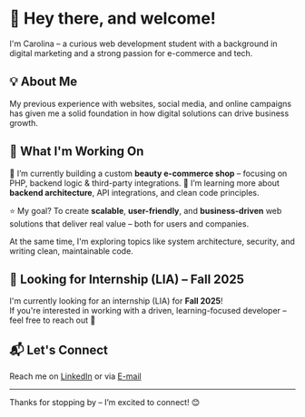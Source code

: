 # 👋 Hey there, and welcome!

I'm Carolina – a curious web development student with a background in digital marketing and a strong passion for e-commerce and tech.

## 💡 About Me

My previous experience with websites, social media, and online campaigns has given me a solid foundation in how digital solutions can drive business growth.

## 🔧 What I'm Working On

🔭 I’m currently building a custom **beauty e-commerce shop** – focusing on PHP, backend logic & third-party integrations.
🌱 I’m learning more about **backend architecture**, API integrations, and clean code principles.

⭐️ My goal? To create **scalable**, **user-friendly**, and **business-driven** web solutions that deliver real value – both for users and companies.

At the same time, I'm exploring topics like system architecture, security, and writing clean, maintainable code.

## 🚀 Looking for Internship (LIA) – Fall 2025

I'm currently looking for an internship (LIA) for **Fall 2025**!  
If you're interested in working with a driven, learning-focused developer – feel free to reach out 🙌

## 📬 Let's Connect

Reach me on [LinkedIn](https://www.linkedin.com/in/carolina-cordoba-455ab9166/) or via [E-mail](mailto:carolina.cordoba@medieinstitutet.se)

---

Thanks for stopping by – I’m excited to connect! 😊
